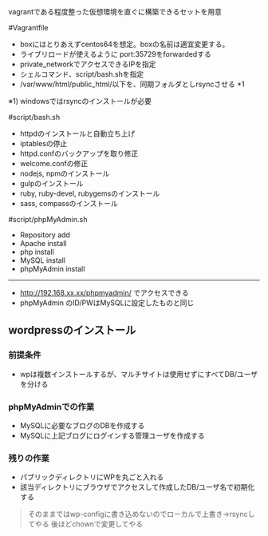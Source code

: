 vagrantである程度整った仮想環境を直ぐに構築できるセットを用意


#Vagrantfile

* boxにはとりあえずcentos64を想定。boxの名前は適宜変更する。
* ライブリロードが使えるように port:35729をforwardedする
* private_networkでアクセスできるIPを指定
* シェルコマンド、script/bash.shを指定
* /var/www/html/public_html/以下を、同期フォルダとしrsyncさせる *1

※1) windowsではrsyncのインストールが必要

#script/bash.sh

* httpdのインストールと自動立ち上げ
* iptablesの停止
* httpd.confのバックアップを取り修正
* welcome.confの修正
* nodejs, npmのインストール
* gulpのインストール
* ruby, ruby-devel, rubygemsのインストール
* sass, compassのインストール

#script/phpMyAdmin.sh

- Repository add
- Apache install
- php install
- MySQL install
- phpMyAdmin install

---------

* http://192.168.xx.xx/phpmyadmin/ でアクセスできる
* phpMyAdmin のID/PWはMySQLに設定したものと同じ


## wordpressのインストール

### 前提条件
- wpは複数インストールするが、マルチサイトは使用せずにすべてDB/ユーザを分ける

### phpMyAdminでの作業
- MySQLに必要なブログのDBを作成する
- MySQLに上記ブログにログインする管理ユーザを作成する

### 残りの作業
- パブリックディレクトリにWPを丸ごと入れる
- 該当ディレクトリにブラウザでアクセスして作成したDB/ユーザ名で初期化する

> そのままではwp-configに書き込めないのでローカルで上書き→rsyncしてやる
> 後ほどchownで変更してやる
